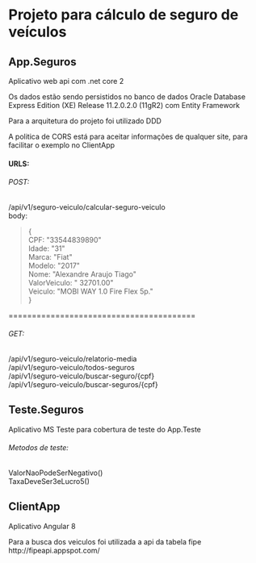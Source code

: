 
<h1>Projeto para cálculo de seguro de veículos</h1>

<h2>App.Seguros</h2>
<p>Aplicativo web api com .net core 2</p>
<p>Os dados estão sendo persistidos no banco de dados Oracle Database Express Edition (XE) Release 11.2.0.2.0 (11gR2) com Entity Framework</p>
<p>Para a arquitetura do projeto foi utilizado DDD</p>
<p>A politica de CORS está para aceitar informações de qualquer site, para facilitar o exemplo no ClientApp</p>
<h4>URLS:</h4>
<h6>POST:</h6>
/api/v1/seguro-veiculo/calcular-seguro-veiculo<br />
body:
<blockquote>
{<br />
CPF: "33544839890"<br />
Idade: "31"<br />
Marca: "Fiat"<br />
Modelo: "2017"<br />
Nome: "Alexandre Araujo Tiago"<br />
ValorVeiculo: " 32701.00"<br />
Veiculo: "MOBI WAY 1.0 Fire Flex 5p."<br />
}
</blockquote>
========================================<br />
<h6>GET:</h6>
/api/v1/seguro-veiculo/relatorio-media<br />
/api/v1/seguro-veiculo/todos-seguros<br />
/api/v1/seguro-veiculo/buscar-seguro/{cpf}<br />
/api/v1/seguro-veiculo/buscar-seguros/{cpf}



<h2>Teste.Seguros</h2>
<p>Aplicativo MS Teste para cobertura de teste do App.Teste</p>

<h6>Metodos de teste:</h6>
ValorNaoPodeSerNegativo()<br />
TaxaDeveSer3eLucro5()<br />


<h2>ClientApp</h2>
<p>Aplicativo Angular 8</p>
<p>Para a busca dos veiculos foi utilizada a api da tabela fipe http://fipeapi.appspot.com/</p>
